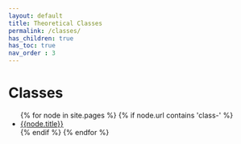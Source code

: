 ```yaml
---
layout: default
title: Theoretical Classes
permalink: /classes/
has_children: true
has_toc: true
nav_order : 3
---
```


# Classes

<ul>
{% for node in site.pages %}
    {% if node.url contains 'class-' %}
    <li><a href="{{node.url}}">{{node.title}}</a></li>    
    {% endif %}
{% endfor %}
</ul>